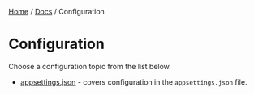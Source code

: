 [Home](/README.md) / [Docs](/docs/README.md) / Configuration

# Configuration
Choose a configuration topic from the list below.

- [appsettings.json](/docs/configuration/appsettings.md) - covers configuration in the `appsettings.json` file.